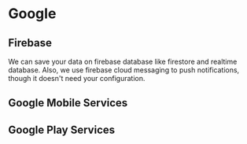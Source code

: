 # Google

## Firebase

We can save your data on firebase database like firestore and realtime database. Also, we use firebase cloud messaging to push notifications, though it doesn't need your configuration.

## Google Mobile Services

## Google Play Services

